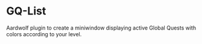# GQ-List
Aardwolf plugin to create a miniwindow displaying active Global Quests with colors according to your level.
